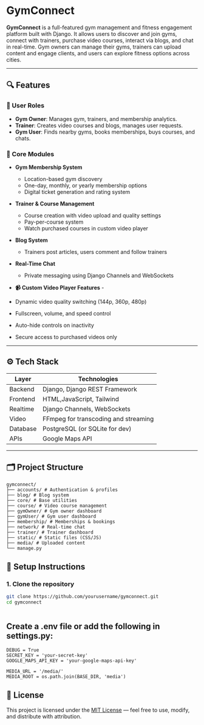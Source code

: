 # GymConnect

**GymConnect** is a full-featured gym management and fitness engagement platform built with Django. It allows users to discover and join gyms, connect with trainers, purchase video courses, interact via blogs, and chat in real-time. Gym owners can manage their gyms, trainers can upload content and engage clients, and users can explore fitness options across cities.

---

## 🔍 Features

### 👥 User Roles

- **Gym Owner**: Manages gym, trainers, and membership analytics.
- **Trainer**: Creates video courses and blogs, manages user requests.
- **Gym User**: Finds nearby gyms, books memberships, buys courses, and chats.

### 🎯 Core Modules

- **Gym Membership System**

  - Location-based gym discovery
  - One-day, monthly, or yearly membership options
  - Digital ticket generation and rating system

- **Trainer & Course Management**

  - Course creation with video upload and quality settings
  - Pay-per-course system
  - Watch purchased courses in custom video player

- **Blog System**

  - Trainers post articles, users comment and follow trainers

- **Real-Time Chat**
  - Private messaging using Django Channels and WebSockets

- **📹 Custom Video Player Features** -
- Dynamic video quality switching (144p, 360p, 480p)

- Fullscreen, volume, and speed control

- Auto-hide controls on inactivity

- Secure access to purchased videos only

---

## ⚙️ Tech Stack

| Layer       | Technologies                             |
| ----------- | ---------------------------------------- |
| Backend     | Django, Django REST Framework            |
| Frontend    | HTML,JavaScript, Tailwind |
| Realtime    | Django Channels, WebSockets              |
| Video       | FFmpeg for transcoding and streaming     |
| Database    | PostgreSQL (or SQLite for dev)           |                      |
| APIs        | Google Maps API                          |

---
## 🗂 Project Structure

```
gymconnect/
├── accounts/ # Authentication & profiles
├── blog/ # Blog system
├── core/ # Base utilities
├── course/ # Video course management
├── gymOwner/ # Gym owner dashboard
├── gymUser/ # Gym user dashboard
├── membership/ # Memberships & bookings
├── network/ # Real-time chat
├── trainer/ # Trainer dashboard
├── static/ # Static files (CSS/JS)
├── media/ # Uploaded content
└── manage.py
```


## 🚀 Setup Instructions

### 1. Clone the repository

```bash
git clone https://github.com/yourusername/gymconnect.git
cd gymconnect



```

## Create a .env file or add the following in settings.py:


```
DEBUG = True
SECRET_KEY = 'your-secret-key'
GOOGLE_MAPS_API_KEY = 'your-google-maps-api-key'

MEDIA_URL = '/media/'
MEDIA_ROOT = os.path.join(BASE_DIR, 'media')
```




## 📝 License

This project is licensed under the [MIT License](LICENSE) — feel free to use, modify, and distribute with attribution.



